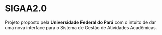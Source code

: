 # SIGAA2.0
Projeto proposto pela <strong>Universidade Federal do Pará</strong> com o intuito de dar uma nova interface para o Sistema de Gestão de Atividades Acadêmicas.
